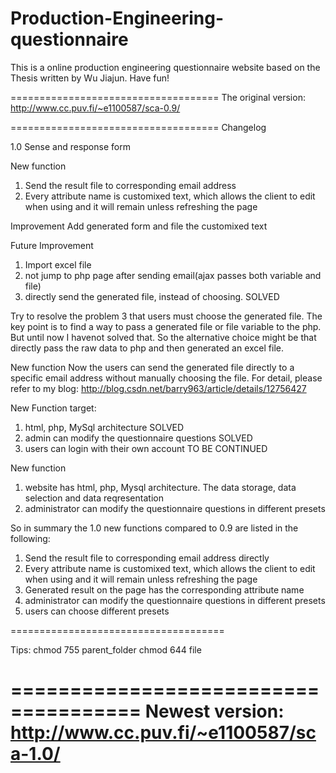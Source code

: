 Production-Engineering-questionnaire
====================================
This is a online production engineering questionnaire website based on the Thesis written by Wu Jiajun. Have fun!

====================================
The original version:
http://www.cc.puv.fi/~e1100587/sca-0.9/

====================================
Changelog

1.0
Sense and response form

New function
1. Send the result file to corresponding email address
2. Every attribute name is customixed text, which allows the client to edit when using and it will remain unless refreshing the page
    
Improvement
    Add generated form and file the customixed text
    
Future Improvement
1. Import excel file
2. not jump to php page after sending email(ajax passes both variable and file)
3. directly send the generated file, instead of choosing. SOLVED


Try to resolve the problem 3 that users must choose the generated file. The key point is to find a way to pass a generated file or file variable to the php. But until now I havenot solved that. So the alternative choice might be that directly pass the raw data to php and then generated an excel file.

New function
Now the users can send the generated file directly to a specific email address without manually choosing the file. For detail, please refer to my blog: http://blog.csdn.net/barry963/article/details/12756427


New Function target:
1. html, php, MySql architecture SOLVED
2. admin can modify the questionnaire questions SOLVED 
3. users can login with their own account TO BE CONTINUED


New function
1. website has html, php, Mysql architecture. The data storage, data selection and data reqresentation
2. administrator can modify the questionnaire questions in different presets

So in summary
the 1.0 new functions compared to 0.9 are listed in the following:

1. Send the result file to corresponding email address directly
2. Every attribute name is customixed text, which allows the client to edit when using and it will remain unless refreshing the page
3. Generated result on the page has the corresponding attribute name
4. administrator can modify the questionnaire questions in different presets
5. users can choose different presets  

=====================================

Tips:
chmod 755 parent_folder
chmod 644 file

=====================================
Newest version:
http://www.cc.puv.fi/~e1100587/sca-1.0/
=====================================


